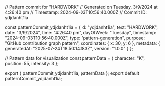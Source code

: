 // Pattern commit for "HARDWORK"
// Generated on Tuesday, 3/9/2024 at 4:26:40 pm
// Timestamp: 2024-09-03T10:56:40.000Z
// Commit ID: ydjdanht1ia

const patternCommit_ydjdanht1ia = {
  id: "ydjdanht1ia",
  text: "HARDWORK",
  date: "3/9/2024",
  time: "4:26:40 pm",
  dayOfWeek: "Tuesday",
  timestamp: "2024-09-03T10:56:40.000Z",
  type: "pattern-generation",
  purpose: "GitHub contribution graph pattern",
  coordinates: {
    x: 30,
    y: 6
  },
  metadata: {
    generatedAt: "2025-07-24T18:50:14.183Z",
    version: "1.0.0"
  }
};

// Pattern data for visualization
const patternData = {
  character: "K",
  position: 55,
  intensity: 3
};

export { patternCommit_ydjdanht1ia, patternData };
export default patternCommit_ydjdanht1ia;
